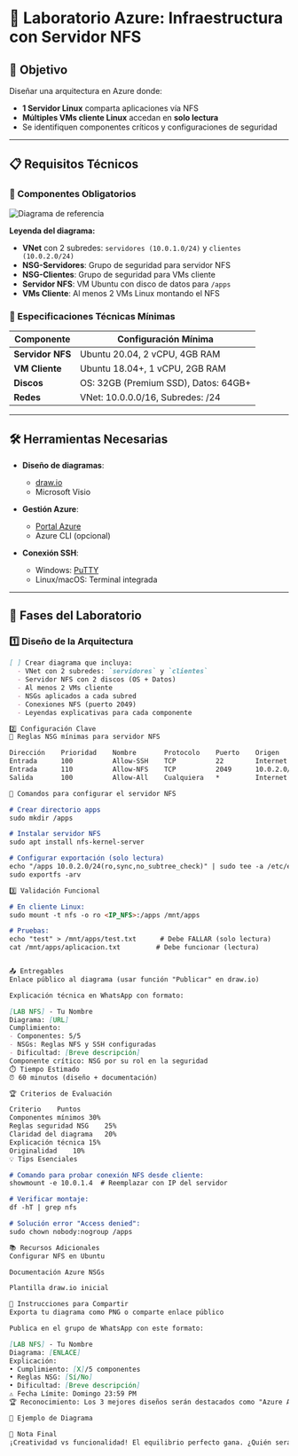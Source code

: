 # 🚀 Laboratorio Azure: Infraestructura con Servidor NFS

## 🎯 Objetivo
Diseñar una arquitectura en Azure donde:
- **1 Servidor Linux** comparta aplicaciones vía NFS
- **Múltiples VMs cliente Linux** accedan en **solo lectura**
- Se identifiquen componentes críticos y configuraciones de seguridad

---

## 📋 Requisitos Técnicos

### 🔧 Componentes Obligatorios
![Diagrama de referencia](https://raw.githubusercontent.com/jgaragorry/Labs-Azure-SysOps/main/assets/nfs-diagram.png)

**Leyenda del diagrama:**
- **VNet** con 2 subredes: `servidores (10.0.1.0/24)` y `clientes (10.0.2.0/24)`
- **NSG-Servidores**: Grupo de seguridad para servidor NFS
- **NSG-Clientes**: Grupo de seguridad para VMs cliente
- **Servidor NFS**: VM Ubuntu con disco de datos para `/apps`
- **VMs Cliente**: Al menos 2 VMs Linux montando el NFS

### 📐 Especificaciones Técnicas Mínimas

| Componente       | Configuración Mínima                  |
|------------------|---------------------------------------|
| **Servidor NFS** | Ubuntu 20.04, 2 vCPU, 4GB RAM         |
| **VM Cliente**   | Ubuntu 18.04+, 1 vCPU, 2GB RAM        |
| **Discos**       | OS: 32GB (Premium SSD), Datos: 64GB+  |
| **Redes**        | VNet: 10.0.0.0/16, Subredes: /24      |

---

## 🛠️ Herramientas Necesarias

- **Diseño de diagramas**:  
  - [draw.io](https://app.diagrams.net/)  
  - Microsoft Visio

- **Gestión Azure**:  
  - [Portal Azure](https://portal.azure.com)  
  - Azure CLI (opcional)

- **Conexión SSH**:  
  - Windows: [PuTTY](https://www.putty.org/)  
  - Linux/macOS: Terminal integrada

---

## 📝 Fases del Laboratorio

### 1️⃣ Diseño de la Arquitectura

```markdown
[ ] Crear diagrama que incluya:
  - VNet con 2 subredes: `servidores` y `clientes`
  - Servidor NFS con 2 discos (OS + Datos)
  - Al menos 2 VMs cliente
  - NSGs aplicados a cada subred
  - Conexiones NFS (puerto 2049)
  - Leyendas explicativas para cada componente

2️⃣ Configuración Clave
🔐 Reglas NSG mínimas para servidor NFS

Dirección    Prioridad    Nombre       Protocolo    Puerto    Origen
Entrada      100          Allow-SSH    TCP          22        Internet
Entrada      110          Allow-NFS    TCP          2049      10.0.2.0/24
Salida       100          Allow-All    Cualquiera   *         Internet

🧰 Comandos para configurar el servidor NFS

# Crear directorio apps
sudo mkdir /apps

# Instalar servidor NFS
sudo apt install nfs-kernel-server

# Configurar exportación (solo lectura)
echo "/apps 10.0.2.0/24(ro,sync,no_subtree_check)" | sudo tee -a /etc/exports
sudo exportfs -arv

3️⃣ Validación Funcional

# En cliente Linux:
sudo mount -t nfs -o ro <IP_NFS>:/apps /mnt/apps

# Pruebas:
echo "test" > /mnt/apps/test.txt      # Debe FALLAR (solo lectura)
cat /mnt/apps/aplicacion.txt         # Debe funcionar (lectura)


📤 Entregables
Enlace público al diagrama (usar función "Publicar" en draw.io)

Explicación técnica en WhatsApp con formato:

[LAB NFS] - Tu Nombre
Diagrama: [URL]
Cumplimiento: 
- Componentes: 5/5 
- NSGs: Reglas NFS y SSH configuradas
- Dificultad: [Breve descripción]
Componente crítico: NSG por su rol en la seguridad
⏱️ Tiempo Estimado
⏰ 60 minutos (diseño + documentación)

🏆 Criterios de Evaluación

Criterio	Puntos
Componentes mínimos	30%
Reglas seguridad NSG	25%
Claridad del diagrama	20%
Explicación técnica	15%
Originalidad	10%
💡 Tips Esenciales

# Comando para probar conexión NFS desde cliente:
showmount -e 10.0.1.4  # Reemplazar con IP del servidor

# Verificar montaje:
df -hT | grep nfs

# Solución error "Access denied":
sudo chown nobody:nogroup /apps

📚 Recursos Adicionales
Configurar NFS en Ubuntu

Documentación Azure NSGs

Plantilla draw.io inicial

📲 Instrucciones para Compartir
Exporta tu diagrama como PNG o comparte enlace público

Publica en el grupo de WhatsApp con este formato:

[LAB NFS] - Tu Nombre
Diagrama: [ENLACE]
Explicación: 
• Cumplimiento: [X]/5 componentes
• Reglas NSG: [Sí/No]
• Dificultad: [Breve descripción]
⚠️ Fecha Límite: Domingo 23:59 PM
🏆 Reconocimiento: Los 3 mejores diseños serán destacados como "Azure Architects"!

📌 Ejemplo de Diagrama

💬 Nota Final
¡Creatividad vs funcionalidad! El equilibrio perfecto gana. ¿Quién será el top designer?


